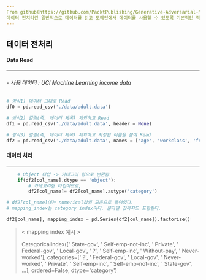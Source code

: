```yaml
---
From github(https://github.com/PacktPublishing/Generative-Adversarial-Networks-Cookbook)
데이터 전치리란 일반적으로 데이터를 읽고 도메인에서 데이터를 사용할 수 있도록 기본적인 작업을 수행하는 단계를 의미한다.
---
```


## 데이터 전처리



#### Data Read 

------

###### - 사용 데이터 :  UCI Machine Learning income data 

```python
# 방식1) 데이터 그대로 Read
df0 = pd.read_csv('./data/adult.data')

# 방식2) 컬럼(즉, 데이터 제목) 제외하고 Read
df1 = pd.read_csv('./data/adult.data', header = None)

# 방식3) 컬럼(즉, 데이터 제목) 제외하고 지정된 이름을 붙여 Read
df2 = pd.read_csv('./data/adult.data', names = ['age', 'workclass', 'fnlwgt', 'education', 'education-num', 'marital-status', 'occupation', 'relationship', 'race', 'sex', 'capital-gain', 'capital-loss', 'hours-per-week', 'native-country','Label']) 

```



#### 데이터 처리

------

```python
    # Object 타입 -> 카테고리 형으로 변환함
    if(df2[col_name].dtype == 'object'):
        # 카테고리형 타입이므로, 
        df2[col_name]= df2[col_name].astype('category')
```

```python
# df2[col_name]에는 numerical값의 모음으로 들어있다.
# mapping_index는 category index이다. 문자열 값까지도 포함한다.

df2[col_name], mapping_index = pd.Series(df2[col_name]).factorize()
```

> < mapping index 예시 >
>
> CategoricalIndex([' State-gov', ' Self-emp-not-inc', ' Private',
>                   ' Federal-gov', ' Local-gov', ' ?', ' Self-emp-inc',
>                   ' Without-pay', ' Never-worked'],
>                  categories=[' ?', ' Federal-gov', ' Local-gov', ' Never-worked', ' Private', ' Self-emp-inc', ' Self-emp-not-inc', ' State-gov', ...], ordered=False, dtype='category')

